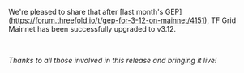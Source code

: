 We're pleased to share that after [last month's GEP] (https://forum.threefold.io/t/gep-for-3-12-on-mainnet/4151), TF Grid Mainnet has been successfully upgraded to v3.12.

<br/>

*Thanks to all those involved in this release and bringing it live!*